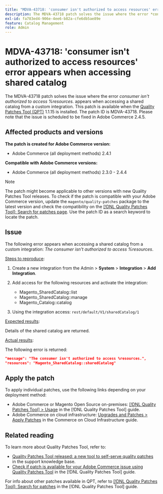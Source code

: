 ```yaml
---
title: "MDVA-43718: 'consumer isn't authorized to access resources' error appears when accessing shared catalog"
description: The MDVA-43718 patch solves the issue where the error *consumer isn't authorized to access %resources.* appears when accessing a shared catalog from a custom integration. This patch is available when the [Quality Patches Tool (QPT)](https://experienceleague.adobe.com/en/docs/commerce-knowledge-base/kb/announcements/commerce-announcements/magento-quality-patches-released-new-tool-to-self-serve-quality-patches) 1.1.15 is installed. The patch ID is MDVA-43718. Please note that the issue is scheduled to be fixed in Adobe Commerce 2.4.5.
exl-id: fa783ed4-906e-4ee6-b82a-cfe6db5ae89e
feature: Catalog Management
role: Admin
---
```

# MDVA-43718: 'consumer isn't authorized to access resources' error appears when accessing shared catalog

The MDVA-43718 patch solves the issue where the error *consumer isn't authorized to access %resources.* appears when accessing a shared catalog from a custom integration. This patch is available when the [Quality Patches Tool (QPT)](https://experienceleague.adobe.com/en/docs/commerce-knowledge-base/kb/announcements/commerce-announcements/magento-quality-patches-released-new-tool-to-self-serve-quality-patches) 1.1.15 is installed. The patch ID is MDVA-43718. Please note that the issue is scheduled to be fixed in Adobe Commerce 2.4.5.

## Affected products and versions

**The patch is created for Adobe Commerce version:**

* Adobe Commerce (all deployment methods) 2.4.1

**Compatible with Adobe Commerce versions:**

* Adobe Commerce (all deployment methods) 2.3.0 - 2.4.4

>[!NOTE]
>
>The patch might become applicable to other versions with new Quality Patches Tool releases. To check if the patch is compatible with your Adobe Commerce version, update the `magento/quality-patches` package to the latest version and check the compatibility on the [[!DNL Quality Patches Tool]: Search for patches page](https://experienceleague.adobe.com/en/docs/commerce-knowledge-base/kb/announcements/commerce-announcements/magento-quality-patches-released-new-tool-to-self-serve-quality-patches). Use the patch ID as a search keyword to locate the patch.

## Issue

The following error appears when accessing a shared catalog from a custom integration: *The consumer isn't authorized to access %resources*.

<u>Steps to reproduce</u>:

1. Create a new integration from the Admin > **System** > **Integration** > **Add Integration**.
1. Add access for the following resources and activate the integration:

    * Magento_SharedCatalog::list
    * Magento_SharedCatalog::manage
    * Magento_Catalog::catalog

1. Using the integration access: `rest/default/V1/sharedCatalog/1`

<u>Expected results</u>:

Details of the shared catalog are returned.

<u>Actual results</u>:

The following error is returned:

```JSON
"message": "The consumer isn't authorized to access %resources.",
"resources": "Magento_SharedCatalog::sharedCatalog"
```

## Apply the patch

To apply individual patches, use the following links depending on your deployment method:

* Adobe Commerce or Magento Open Source on-premises: [[!DNL Quality Patches Tool] > Usage](/help/tools/quality-patches-tool/usage.md) in the [!DNL Quality Patches Tool] guide.
* Adobe Commerce on cloud infrastructure: [Upgrades and Patches > Apply Patches](https://experienceleague.adobe.com/docs/commerce-cloud-service/user-guide/develop/upgrade/apply-patches.html) in the Commerce on Cloud Infrastructure guide.

## Related reading

To learn more about Quality Patches Tool, refer to:

* [Quality Patches Tool released: a new tool to self-serve quality patches](https://experienceleague.adobe.com/en/docs/commerce-knowledge-base/kb/announcements/commerce-announcements/magento-quality-patches-released-new-tool-to-self-serve-quality-patches) in the support knowledge base.
* [Check if patch is available for your Adobe Commerce issue using Quality Patches Tool](/help/tools/quality-patches-tool/patches-available-in-qpt/check-patch-for-magento-issue-with-magento-quality-patches.md) in the [!DNL Quality Patches Tool] guide.

For info about other patches available in QPT, refer to [[!DNL Quality Patches Tool]: Search for patches](https://experienceleague.adobe.com/tools/commerce-quality-patches/index.html) in the [!DNL Quality Patches Tool] guide.
